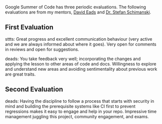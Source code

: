 Google Summer of Code has three periodic evaluations. The following evaluations are from my mentors, [David Eads](https://github.com/deads2k) and [Dr. Stefan Schimanski](https://github.com/sttts).

## First Evaluation

sttts: Great progress and excellent communication behaviour (very active and we are always informed about where it goes). Very open for comments in reviews and open for suggestions.

deads: You take feedback very well; incorporating the changes and applying the lesson to other areas of code and docs. Willingness to explore and understand new areas and avoiding sentimentality about previous work are great traits.

## Second Evaluation

deads: Having the discipline to follow a process that starts with security in mind and building the prerequisite systems like CI first to prevent regressions makes it easy to engage and help in your repo. Impressive time management juggling this project, community engagement, and exams.

